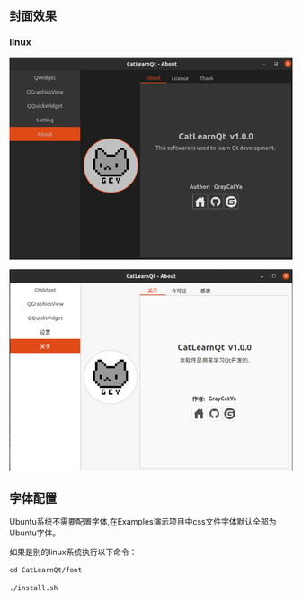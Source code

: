 ## 封面效果

### linux

![linux_gray](../Images/linux_gray.png)

![linux_white](../Images/linux_white.png)

## 字体配置

Ubuntu系统不需要配置字体,在Examples演示项目中css文件字体默认全部为Ubuntu字体。

如果是别的linux系统执行以下命令：

```
cd CatLearnQt/font

./install.sh
```

